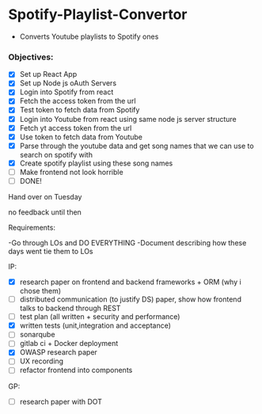 # Spotify-Playlist-Convertor
 - Converts Youtube playlists to Spotify ones


### Objectives:
 - [x] Set up React App
 - [x] Set up Node js oAuth Servers
 - [x] Login into Spotify from react
 - [x] Fetch the access token from the url
 - [x] Test token to fetch data from Spotify
 - [x] Login into Youtube from react using same node js server structure
 - [x] Fetch yt access token from the url
 - [x] Use token to fetch data from Youtube
 - [x] Parse through the youtube data and get song names that we can use to search on spotify with
 - [x] Create spotify playlist using these song names
 - [ ] Make frontend not look horrible
 - [ ] DONE!

Hand over on Tuesday

no feedback until then

Requirements:

-Go through LOs and DO EVERYTHING
-Document describing how these days went tie them to LOs

IP:
- [x] research paper on frontend and backend frameworks + ORM (why i chose them)
- [ ] distributed communication (to justify DS) paper, show how frontend talks
to backend through REST
- [ ] test plan (all written + security and performance)
- [x] written tests (unit,integration and acceptance)
- [ ] sonarqube
- [ ] gitlab ci + Docker deployment
- [x] OWASP research paper
- [ ] UX recording
- [ ] refactor frontend into components

GP:
- [ ] research paper with DOT